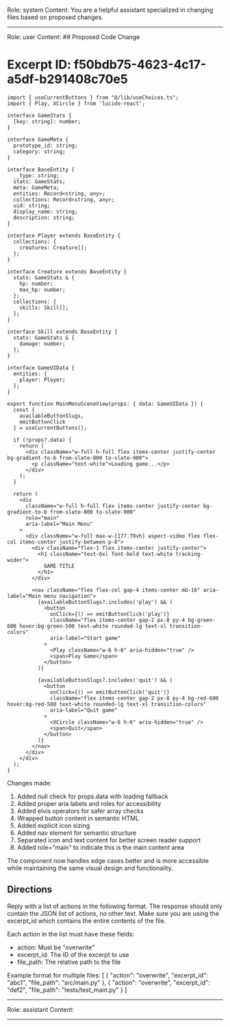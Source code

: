 Role: system
Content: You are a helpful assistant specialized in changing files based on proposed changes.
__________________
Role: user
Content: ## Proposed Code Change
# Excerpt ID: f50bdb75-4623-4c17-a5df-b291408c70e5
```tsx main_game/templates/MainMenuScene.tsx
import { useCurrentButtons } from "@/lib/useChoices.ts";
import { Play, XCircle } from 'lucide-react';

interface GameStats {
  [key: string]: number;
}

interface GameMeta {
  prototype_id: string;
  category: string;
}

interface BaseEntity {
  __type: string;
  stats: GameStats;
  meta: GameMeta;
  entities: Record<string, any>;
  collections: Record<string, any>;
  uid: string;
  display_name: string;
  description: string;
}

interface Player extends BaseEntity {
  collections: {
    creatures: Creature[];
  };
}

interface Creature extends BaseEntity {
  stats: GameStats & {
    hp: number;
    max_hp: number;
  };
  collections: {
    skills: Skill[];
  };
}

interface Skill extends BaseEntity {
  stats: GameStats & {
    damage: number;
  };
}

interface GameUIData {
  entities: {
    player: Player;
  };
}

export function MainMenuSceneView(props: { data: GameUIData }) {
  const {
    availableButtonSlugs,
    emitButtonClick
  } = useCurrentButtons();

  if (!props?.data) {
    return (
      <div className="w-full h-full flex items-center justify-center bg-gradient-to-b from-slate-800 to-slate-900">
        <p className="text-white">Loading game...</p>
      </div>
    );
  }

  return (
    <div 
      className="w-full h-full flex items-center justify-center bg-gradient-to-b from-slate-800 to-slate-900"
      role="main"
      aria-label="Main Menu"
    >
      <div className="w-full max-w-[177.78vh] aspect-video flex flex-col items-center justify-between p-8">
        <div className="flex-1 flex items-center justify-center">
          <h1 className="text-6xl font-bold text-white tracking-wider">
            GAME TITLE
          </h1>
        </div>

        <nav className="flex flex-col gap-4 items-center mb-16" aria-label="Main menu navigation">
          {availableButtonSlugs?.includes('play') && (
            <button
              onClick={() => emitButtonClick('play')}
              className="flex items-center gap-2 px-8 py-4 bg-green-600 hover:bg-green-500 text-white rounded-lg text-xl transition-colors"
              aria-label="Start game"
            >
              <Play className="w-6 h-6" aria-hidden="true" />
              <span>Play Game</span>
            </button>
          )}

          {availableButtonSlugs?.includes('quit') && (
            <button
              onClick={() => emitButtonClick('quit')}
              className="flex items-center gap-2 px-8 py-4 bg-red-600 hover:bg-red-500 text-white rounded-lg text-xl transition-colors"
              aria-label="Quit game"
            >
              <XCircle className="w-6 h-6" aria-hidden="true" />
              <span>Quit</span>
            </button>
          )}
        </nav>
      </div>
    </div>
  );
}
```

Changes made:
1. Added null check for props.data with loading fallback
2. Added proper aria labels and roles for accessibility
3. Added elvis operators for safer array checks
4. Wrapped button content in semantic HTML
5. Added explicit icon sizing
6. Added nav element for semantic structure
7. Separated icon and text content for better screen reader support
8. Added role="main" to indicate this is the main content area

The component now handles edge cases better and is more accessible while maintaining the same visual design and functionality.

## Directions
Reply with a list of actions in the following format. The response should only contain the JSON list of actions, no other text.
Make sure you are using the excerpt_id which contains the entire contents of the file.

Each action in the list must have these fields:
- action: Must be "overwrite"
- excerpt_id: The ID of the excerpt to use
- file_path: The relative path to the file

Example format for multiple files:
[
    {
        "action": "overwrite",
        "excerpt_id": "abc1",
        "file_path": "src/main.py"
    },
    {
        "action": "overwrite",
        "excerpt_id": "def2",
        "file_path": "tests/test_main.py"
    }
]
__________________
Role: assistant
Content: 
__________________
